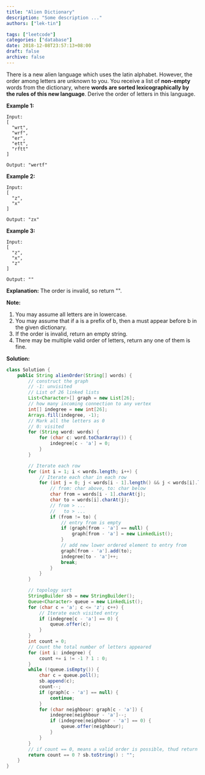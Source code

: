 ```yaml
---
title: "Alien Dictionary"
description: "Some description ..."
authors: ["lek-tin"]

tags: ["leetcode"]
categories: ["database"]
date: 2018-12-08T23:57:13+08:00
draft: false
archive: false
---
```

There is a new alien language which uses the latin alphabet. However, the order among letters are unknown to you. You receive a list of **non-empty** words from the dictionary, where **words are sorted lexicographically by the rules of this new language**. Derive the order of letters in this language.

**Example 1:**
```
Input:
[
  "wrt",
  "wrf",
  "er",
  "ett",
  "rftt"
]

Output: "wertf"
```
**Example 2:**
```
Input:
[
  "z",
  "x"
]

Output: "zx"
```
**Example 3:**
```
Input:
[
  "z",
  "x",
  "z"
]

Output: ""
```
**Explanation:** The order is invalid, so return "".

**Note:**
1. You may assume all letters are in lowercase.
2. You may assume that if a is a prefix of b, then a must appear before b in the given dictionary.
3. If the order is invalid, return an empty string.
4. There may be multiple valid order of letters, return any one of them is fine.

**Solution:**
```java
class Solution {
    public String alienOrder(String[] words) {
        // construct the graph
        // -1: unvisited
        // List of 26 linked lists
        List<Character>[] graph = new List[26];
        // how many incoming connection to any vertex
        int[] indegree = new int[26];
        Arrays.fill(indegree, -1);
        // Mark all the letters as 0
        // 0: visited
        for (String word: words) {
            for (char c: word.toCharArray()) {
                indegree[c - 'a'] = 0;
            }
        }

        // Iterate each row
        for (int i = 1; i < words.length; i++) {
            // Iterate each char in each row
            for (int j = 0; j < words[i - 1].length() && j < words[i].length(); j++) {
                // from: char above, to: char below
                char from = words[i - 1].charAt(j);
                char to = words[i].charAt(j);
                // from > ...
                //   to > ...
                if (from != to) {
                    // entry from is empty
                    if (graph[from - 'a'] == null) {
                        graph[from - 'a'] = new LinkedList();
                    }
                    // add new lower ordered element to entry from
                    graph[from - 'a'].add(to);
                    indegree[to - 'a']++;
                    break;
                }
            }
        }

        // topology sort
        StringBuilder sb = new StringBuilder();
        Queue<Character> queue = new LinkedList();
        for (char c = 'a'; c <= 'z'; c++) {
            // Iterate each visited entry
            if (indegree[c - 'a'] == 0) {
                queue.offer(c);
            }
        }
        int count = 0;
        // Count the total number of letters appeared
        for (int i: indegree) {
            count += i != -1 ? 1 : 0;
        }
        while (!queue.isEmpty()) {
            char c = queue.poll();
            sb.append(c);
            count--;
            if (graph[c - 'a'] == null) {
                continue;
            }
            for (char neighbour: graph[c - 'a']) {
                indegree[neighbour - 'a']--;
                if (indegree[neighbour - 'a'] == 0) {
                    queue.offer(neighbour);
                }
            }
        }
        // if count == 0, means a valid order is possible, thud return the order.
        return count == 0 ? sb.toString() : "";
    }
}
```

